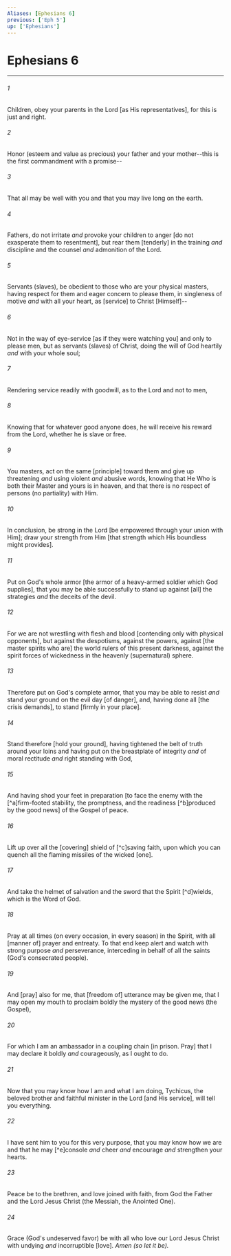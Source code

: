 ```yaml
---
Aliases: [Ephesians 6]
previous: ['Eph 5']
up: ['Ephesians']
---
```

# Ephesians 6

***














###### 1 






Children, obey your parents in the Lord [as His representatives], for this is just and right. 













###### 2 






Honor (esteem and value as precious) your father and your mother--this is the first commandment with a promise-- 













###### 3 






That all may be well with you and that you may live long on the earth. 













###### 4 






Fathers, do not irritate _and_ provoke your children to anger [do not exasperate them to resentment], but rear them [tenderly] in the training _and_ discipline and the counsel _and_ admonition of the Lord. 













###### 5 






Servants (slaves), be obedient to those who are your physical masters, having respect for them and eager concern to please them, in singleness of motive _and_ with all your heart, as [service] to Christ [Himself]-- 













###### 6 






Not in the way of eye-service [as if they were watching you] and only to please men, but as servants (slaves) of Christ, doing the will of God heartily _and_ with your whole soul; 













###### 7 






Rendering service readily with goodwill, as to the Lord and not to men, 













###### 8 






Knowing that for whatever good anyone does, he will receive his reward from the Lord, whether he is slave or free. 













###### 9 






You masters, act on the same [principle] toward them and give up threatening _and_ using violent _and_ abusive words, knowing that He Who is both their Master and yours is in heaven, and that there is no respect of persons (no partiality) with Him. 













###### 10 






In conclusion, be strong in the Lord [be empowered through your union with Him]; draw your strength from Him [that strength which His boundless might provides]. 













###### 11 






Put on God's whole armor [the armor of a heavy-armed soldier which God supplies], that you may be able successfully to stand up against [all] the strategies _and_ the deceits of the devil. 













###### 12 






For we are not wrestling with flesh and blood [contending only with physical opponents], but against the despotisms, against the powers, against [the master spirits who are] the world rulers of this present darkness, against the spirit forces of wickedness in the heavenly (supernatural) sphere. 













###### 13 






Therefore put on God's complete armor, that you may be able to resist _and_ stand your ground on the evil day [of danger], and, having done all [the crisis demands], to stand [firmly in your place]. 













###### 14 






Stand therefore [hold your ground], having tightened the belt of truth around your loins and having put on the breastplate of integrity _and_ of moral rectitude _and_ right standing with God, 













###### 15 






And having shod your feet in preparation [to face the enemy with the [^a]firm-footed stability, the promptness, and the readiness [^b]produced by the good news] of the Gospel of peace. 













###### 16 






Lift up over all the [covering] shield of [^c]saving faith, upon which you can quench all the flaming missiles of the wicked [one]. 













###### 17 






And take the helmet of salvation and the sword that the Spirit [^d]wields, which is the Word of God. 













###### 18 






Pray at all times (on every occasion, in every season) in the Spirit, with all [manner of] prayer and entreaty. To that end keep alert and watch with strong purpose _and_ perseverance, interceding in behalf of all the saints (God's consecrated people). 













###### 19 






And [pray] also for me, that [freedom of] utterance may be given me, that I may open my mouth to proclaim boldly the mystery of the good news (the Gospel), 













###### 20 






For which I am an ambassador in a coupling chain [in prison. Pray] that I may declare it boldly _and_ courageously, as I ought to do. 













###### 21 






Now that you may know how I am and what I am doing, Tychicus, the beloved brother and faithful minister in the Lord [and His service], will tell you everything. 













###### 22 






I have sent him to you for this very purpose, that you may know how we are and that he may [^e]console _and_ cheer _and_ encourage _and_ strengthen your hearts. 













###### 23 






Peace be to the brethren, and love joined with faith, from God the Father and the Lord Jesus Christ (the Messiah, the Anointed One). 













###### 24 






Grace (God's undeserved favor) be with all who love our Lord Jesus Christ with undying _and_ incorruptible [love]. _Amen (so let it be)._
